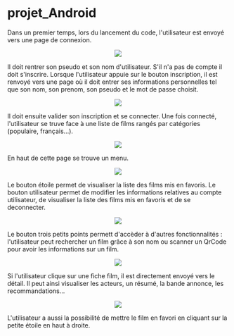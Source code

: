 # projet_Android

Dans un premier temps, lors du lancement du code, l'utilisateur est envoyé vers une page de connexion.
<p align="center"> 
  <img src="https://github.com/AurelieVidal/projet_Android/assets/123561028/8fc49b0a-f915-4680-9dfb-1d37a00b814f" /> 
</p>
Il doit rentrer son pseudo et son nom d'utilisateur.
S'il n'a pas de compte il doit s'inscrire. Lorsque l'utilisateur appuie sur le bouton inscription, il est renvoyé vers une page où il doit entrer ses informations personnelles tel que son nom, son prenom, son pseudo et le mot de passe choisit.
<p align="center"> 
  <img src="https://github.com/AurelieVidal/projet_Android/assets/123561028/ba1b8224-d0d8-4428-9cda-2b3b3b6420f2" /> 
</p>
Il doit ensuite valider son inscription et se connecter.
Une fois connecté, l'utilisateur se truve face à une liste de films rangés par catégories (populaire, français...).
<p align="center"> 
  <img src="https://github.com/AurelieVidal/projet_Android/assets/123561028/27c9063b-2474-4d85-9053-061582e7d297" /> 
</p>
En haut de cette page se trouve un menu.
<p align="center"> 
  <img src="https://github.com/AurelieVidal/projet_Android/assets/123561028/a1ab234b-b8f6-4f47-a23d-33252ef5054e" /> 
</p>
Le bouton étoile permet de visualiser la liste des films mis en favoris.
Le bouton utilisateur permet de modifier les informations relatives au compte utilisateur, de visualiser la liste des films mis en favoris et de se deconnecter.
<p align="center"> 
  <img src="https://github.com/AurelieVidal/projet_Android/assets/123561028/939c6fda-7c72-43cd-9800-ed330331f810" /> 
</p>
Le bouton trois petits points permett d'accèder à d'autres fonctionnalités : l'utilisateur peut rechercher un film grâce à son nom ou scanner un QrCode pour avoir les informations sur un film.
<p align="center"> 
  <img src="https://github.com/AurelieVidal/projet_Android/assets/123561028/1557190a-1d83-4497-894f-ad1170951e49" /> 
</p>
Si l'utilisateur clique sur une fiche film, il est directement envoyé vers le détail. Il peut ainsi visualiser les acteurs, un résumé, la bande annonce, les recommandations...
<p align="center"> 
  <img src="https://github.com/AurelieVidal/projet_Android/assets/123561028/c1a81ac6-f8b2-414a-9b36-62c7705dd2af" /> 
</p>
L'utilisateur a aussi la possibilité de mettre le film en favori en cliquant sur la petite étoile en haut à droite.
